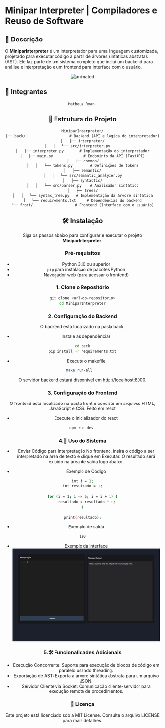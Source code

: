 # Minipar Interpreter | Compiladores e Reuso de Software

## 📖 Descrição

O **MiniparInterpreter** é um interpretador para uma linguagem customizada, projetado para executar código a partir de árvores sintáticas abstratas (AST). Ele faz parte de um sistema completo que inclui um backend para análise e interpretação e um frontend para interface com o usuário.

<p align="center">
  <img src="https://user-images.githubusercontent.com/91018438/204195385-acc6fcd4-05a7-4f25-87d1-cb7d5cc5c852.png" alt="animated" />
</p>

## 👥 Integrantes

<center>


  
    Matheus Ryan 
 </center>

<center>

## 📁 Estrutura do Projeto

```plaintext
MiniparInterpreter/
├── back/                    # Backend (API e lógica do interpretador)
│   ├── interpreter/
│   │   └── src/interpreter.py     
│   ├── interpreter.py       # Implementação do interpretador
│   ├── main.py              # Endpoints da API (FastAPI)
│   ├── common/
│   │   └── tokens.py        # Definições de tokens
│   ├── semantic/
│   │   └── src/semantic_analyzer.py
│   ├── syntactic/
│   │   └── src/parser.py    # Analisador sintático
│   ├── trees/
│   │   └── syntax_tree.py   # Implementação da árvore sintática
│   └── requirements.txt     # Dependências do backend
└── front/                   # Frontend (Interface com o usuário)
```

## 🛠️ Instalação

Siga os passos abaixo para configurar e executar o projeto **MiniparInterpreter**.

### Pré-requisitos

- Python 3.10 ou superior
- `pip` para instalação de pacotes Python
- Navegador web (para acessar o frontend)

### 1. Clone o Repositório

```bash
git clone <url-do-repositorio>
cd MiniparInterpreter
```

### 2. Configuração do Backend
O backend está localizado na pasta back.

* Instale as dependências
```bash
cd back
pip install -r requirements.txt
```

* Execute o makefile
```bash
make run-all   
```
O servidor backend estará disponível em http://localhost:8000.

### 3. Configuração do Frontend
O frontend está localizado na pasta front e consiste em arquivos HTML, JavaScript e CSS. Feito em react

* Execute o inicializador do react
```bash
npm run dev 
```

### 4.🚀 Uso do Sistema

* Enviar Código para Interpretação
No frontend, insira o código a ser interpretado na área de texto e clique em Executar. O resultado será exibido na área de saída logo abaixo.

* Exemplo de Código

```bash
int i = 1;
int resultado = 1;

for (i = 1; i <= 5; i = i + 1) {
    resultado = resultado * i;
}

print(resultado);
```

* Exemplo de saída
```bash
120
```

* Exemplo da interface
![interface](src/image.png)

### 5.🛠️ Funcionalidades Adicionais
* Execução Concorrente: Suporte para execução de blocos de código em paralelo usando threading.
* Exportação de AST: Exporta a árvore sintática abstrata para um arquivo JSON.
* Servidor Cliente via Socket: Comunicação cliente-servidor para execução remota de procedimentos.

### 📄 Licença
Este projeto está licenciado sob a MIT License. Consulte o arquivo LICENSE para mais detalhes.
